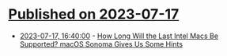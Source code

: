 # [Published on 2023-07-17](index.md)

* [2023-07-17, 16:40:00](https://slashdot.org/story/23/07/17/1632257/how-long-will-the-last-intel-macs-be-supported-macos-sonoma-gives-us-some-hints?utm_source=rss1.0mainlinkanon&utm_medium=feed) - [How Long Will the Last Intel Macs Be Supported? macOS Sonoma Gives Us Some Hints](https://slashdot.org/story/23/07/17/1632257/how-long-will-the-last-intel-macs-be-supported-macos-sonoma-gives-us-some-hints?utm_source=rss1.0mainlinkanon&utm_medium=feed)
